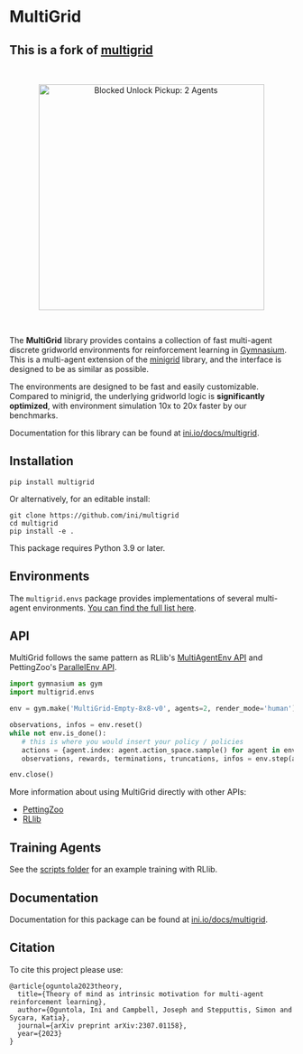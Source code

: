 # MultiGrid
## This is a fork of [multigrid](https://github.com/ini/multigrid)

<br/>
<p align="center">
  <img src="https://i.imgur.com/usbavAh.gif" width=400 alt="Blocked Unlock Pickup: 2 Agents">
</p>
<br/>

The **MultiGrid** library provides contains a collection of fast multi-agent discrete gridworld environments for reinforcement learning in [Gymnasium](https://github.com/Farama-Foundation/Gymnasium). This is a multi-agent extension of the [minigrid](https://github.com/Farama-Foundation/Minigrid) library, and the interface is designed to be as similar as possible.

The environments are designed to be fast and easily customizable. Compared to minigrid, the underlying gridworld logic is **significantly optimized**, with environment simulation 10x to 20x faster by our benchmarks.

Documentation for this library can be found at [ini.io/docs/multigrid](https://ini.io/docs/multigrid).

## Installation

    pip install multigrid

Or alternatively, for an editable install:

    git clone https://github.com/ini/multigrid
    cd multigrid
    pip install -e .

This package requires Python 3.9 or later.

## Environments

The `multigrid.envs` package provides implementations of several multi-agent environments. [You can find the full list here](https://ini.io/docs/multigrid/multigrid/multigrid.envs).

## API

MultiGrid follows the same pattern as RLlib's [MultiAgentEnv API](https://docs.ray.io/en/latest/rllib/rllib-env.html#multi-agent-and-hierarchical) and PettingZoo's [ParallelEnv API](https://pettingzoo.farama.org/api/parallel/).

```python
import gymnasium as gym
import multigrid.envs

env = gym.make('MultiGrid-Empty-8x8-v0', agents=2, render_mode='human')

observations, infos = env.reset()
while not env.is_done():
   # this is where you would insert your policy / policies
   actions = {agent.index: agent.action_space.sample() for agent in env.agents}
   observations, rewards, terminations, truncations, infos = env.step(actions)

env.close()
```

More information about using MultiGrid directly with other APIs:
* [PettingZoo](https://ini.io/docs/multigrid/multigrid/multigrid.pettingzoo)
* [RLlib](https://ini.io/docs/multigrid/multigrid/multigrid.rllib)

## Training Agents

See the [scripts folder](./scripts) for an example training with RLlib. 

## Documentation

Documentation for this package can be found at [ini.io/docs/multigrid](https://ini.io/docs/multigrid).

## Citation

To cite this project please use:

```
@article{oguntola2023theory,
  title={Theory of mind as intrinsic motivation for multi-agent reinforcement learning},
  author={Oguntola, Ini and Campbell, Joseph and Stepputtis, Simon and Sycara, Katia},
  journal={arXiv preprint arXiv:2307.01158},
  year={2023}
}
```
